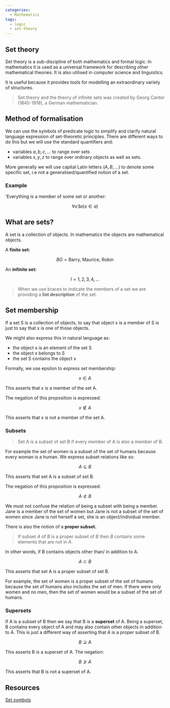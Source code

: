 ```yaml
---
categories:
  - Mathematics
tags:
  - logic
  - set-theory
---
```


## Set theory

Set theory is a sub-discipline of both mathematics and formal logic. In mathematics it is used as a universal framework for describing other mathematical theories. It is also utilised in computer science and linguistics.

It is useful because it provides tools for modelling an extraordinary variety of structures.

> Set theory and the theory of infinite sets was created by Georg Cantor (1845-1918), a German mathematician.

## Method of formalisation

We can use the symbols of predicate logic to simplify and clarify natural language expression of set-theoretic principles. There are different ways to do this but we will use the standard quantifiers and:

- variables $a,b,c,...$ to range over sets
- variables $x,y,z$ to range over ordinary objects as well as sets.

More generally we will use capital Latin letters ($A, B, ...$) to denote some specific set, i.e not a generalised/quantified notion of a set.

### Example

'Everything is a member of some set or another:

$$ \forall x \exists a (x\in a) $$

## What are sets?

A set is a collection of objects. In mathematics the objects are mathematical objects.

A **finite set:**

$$ BG = { \textsf{Barry, Maurice, Robin}} $$

An **infinite set:**

$$ I = {1, 2, 3, 4, ...} $$

> When we use braces to indicate the members of a set we are providing a **list description** of the set.

## Set membership

If a set S is a collection of objects, to say that object x is a member of S is just to say that x is one of those objects.

We might also express this in natural language as:

- the object x is an element of the set S
- the object x belongs to S
- the set S contains the object x

Formally, we use epsilon to express set membership:

$$ x \in A $$

This asserts that x is a member of the set A.

The negation of this proposition is expressed:

$$ x \notin A $$

This asserts that x is not a member of the set A.

### Subsets

> Set A is a subset of set B if every member of A is also a member of B.

For example the set of women is a subset of the set of humans because every woman is a human. We express subset relations like so:

$$ A \subseteq B $$

This asserts that set A is a subset of set B.

The negation of this proposition is expressed:

$$ A \not\subset B $$

We must not confuse the relation of being a subset with being a member. Jane is a member of the set of women but Jane is not a subset of the set of women since Jane is not herself a set, she is an object/individual member.

There is also the notion of a **proper subset.**

> If subset _A_ of _B_ is a proper subset of _B_ then _B_ contains some elements that are not in _A_.

In other words, if B contains objects other than/ in addition to A.

$$ A \subset B $$

This asserts that set A is a proper subset of set B.

For example, the set of women is a proper subset of the set of humans because the set of humans also includes the set of men. If there were only women and no men, then the set of women would be a subset of the set of humans.

### Supersets

If A is a subset of B then we say that B is a **superset** of A. Being a superset, B contains every object of A and may also contain other objects in addition to A. This is just a different way of asserting that A is a proper subset of B.

$$ B \supseteq A $$

This asserts B is a superset of A. The negation:

$$ B \not\supset A $$

This asserts that B is not a superset of A.

## Resources

[Set symbols](https://www.mathsisfun.com/sets/symbols.html)
